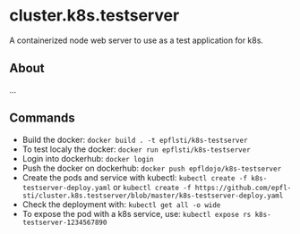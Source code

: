 # cluster.k8s.testserver
A containerized node web server to use as a test application for k8s.

## About
...

## Commands

* Build the docker: `docker build . -t epflsti/k8s-testserver`
* To test localy the docker: `docker run epflsti/k8s-testserver`
* Login into dockerhub: `docker login`
* Push the docker on dockerhub: `docker push epfldojo/k8s-testserver`
* Create the pods and service with kubectl: `kubectl create -f k8s-testserver-deploy.yaml` or `kubectl create -f https://github.com/epfl-sti/cluster.k8s.testserver/blob/master/k8s-testserver-deploy.yaml`
* Check the deployment with: `kubectl get all -o wide`
* To expose the pod with a k8s service, use: `kubectl expose rs k8s-testserver-1234567890`
